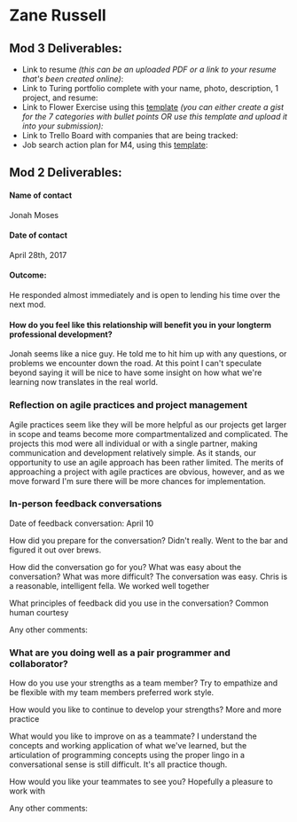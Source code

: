 # Zane Russell

## Mod 3 Deliverables:

* Link to resume *(this can be an uploaded PDF or a link to your resume that's been created online)*: 
* Link to Turing portfolio complete with your name, photo, description, 1 project, and resume:
* Link to Flower Exercise using this [template](https://github.com/turingschool/career-development-curriculum/blob/master/files/Career%20Unit%20-%20The%20Flower%20Diagram.pdf) *(you can either create a gist for the 7 categories with bullet points OR use this template and upload it into your submission):*
* Link to Trello Board with companies that are being tracked: 
* Job search action plan for M4, using this [template](https://github.com/turingschool/career-development-curriculum/blob/master/module_three/mod_4_action_plan_template.md):

## Mod 2 Deliverables:
#### Name of contact
  Jonah Moses

#### Date of contact
  April 28th, 2017

#### Outcome:
  He responded almost immediately and is open to lending his time over the next mod. 

#### How do you feel like this relationship will benefit you in your longterm professional development?
  Jonah seems like a nice guy. He told me to hit him up with any questions, or problems we encounter down the road. At this point I can't speculate beyond saying it will be nice to have some insight on how what we're learning now translates in the real world.
  
### Reflection on agile practices and project management

Agile practices seem like they will be more helpful as our projects get larger in scope and teams become more compartmentalized and complicated. The projects this mod were all individual or with a single partner, making communication and development relatively simple. As it stands, our opportunity to use an agile approach has been rather limited. The merits of approaching a project with agile practices are obvious, however, and as we move forward I'm sure there will be more chances for implementation.

### In-person feedback conversations

Date of feedback conversation:
  April 10

How did you prepare for the conversation?
  Didn't really. Went to the bar and figured it out over brews.

How did the conversation go for you? What was easy about the conversation? What was more difficult?
  The conversation was easy. Chris is a reasonable, intelligent fella. We worked well together

What principles of feedback did you use in the conversation?
  Common human courtesy

Any other comments:

### What are you doing well as a pair programmer and collaborator?

How do you use your strengths as a team member?
  Try to empathize and be flexible with my team members preferred work style.

How would you like to continue to develop your strengths?
  More and more practice

What would you like to improve on as a teammate?
  I understand the concepts and working application of what we've learned, but the articulation of programming concepts using the proper lingo in a conversational sense is still difficult. It's all practice though.

How would you like your teammates to see you?
  Hopefully a pleasure to work with

Any other comments:
